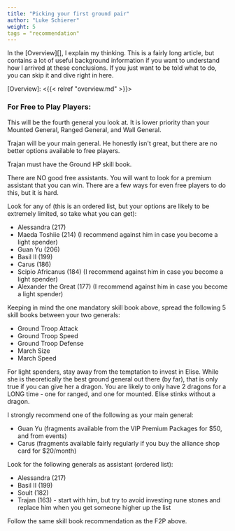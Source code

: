 ```yaml
---
title: "Picking your first ground pair"
author: "Luke Schierer"
weight: 5
tags = "recommendation"
---
```


In the [Overview][], I explain my thinking.  This is a fairly long article, but
contains a lot of useful background information if you want to understand how I
arrived at these conclusions. If you just want to be told what to do, you can
skip it and dive right in here. 

[Overview]: <{{< relref "overview.md" >}}>

### For Free to Play Players:

This will be the fourth general you look at.  It is lower priority than your
Mounted General, Ranged General, and Wall General.

Trajan will be your main general.  He honestly isn't great, but there are no
better options available to free players.

Trajan must have the Ground HP skill book.

There are NO good free assistants.  You will want to look for a premium
assistant that you can win.  There are a few ways for even free players to do
this, but it is hard.

Look for any of (this is an ordered list, but your options are likely to be
extremely limited, so take what you can get):

* Alessandra (217)
* Maeda Toshiie (214) (I recommend against him in case you become a light spender)
* Guan Yu (206)
* Basil II (199)
* Carus (186)
* Scipio Africanus (184) (I recommend against him in case you become a light spender)
* Alexander the Great (177) (I recommend against him in case you become a light spender)

Keeping in mind the one mandatory skill book above, spread the following 5
skill books between your two generals:
* Ground Troop Attack
* Ground Troop Speed
* Ground Troop Defense
* March Size
* March Speed

For light spenders, stay away from the temptation to invest in Elise.  While
she is theoretically the best ground general out there (by far), that is only
true if you can give her a dragon.  You are likely to only have 2 dragons for a
LONG time - one for ranged, and one for mounted. Elise stinks without a dragon.

I strongly recommend one of the following as your main general:
* Guan Yu (fragments available from the VIP Premium Packages for $50, and from
  events)
* Carus (fragments available fairly regularly if you buy the alliance shop card
  for $20/month)

Look for the following generals as assistant (ordered list):
* Alessandra (217)
* Basil II (199)
* Soult (182)
* Trajan (163) - start with him, but try to avoid investing rune stones and
  replace him when you get someone higher up the list

Follow the same skill book recommendation as the F2P above.


